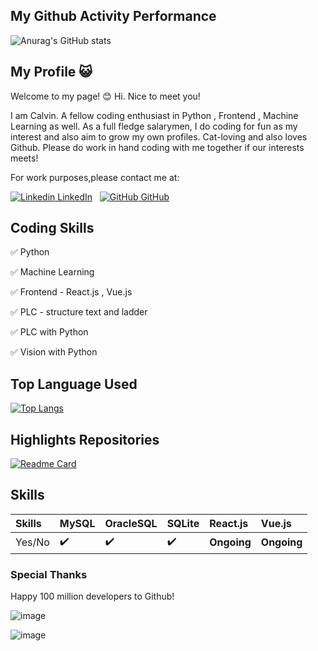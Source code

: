 ## My Github Activity Performance
![Anurag's GitHub stats](https://github-readme-stats.vercel.app/api?username=calvinlua&show_icons=true&theme=dracula&countprivate=true)

## My Profile :smiley_cat:

Welcome to my page! :blush:
Hi. Nice to meet you! 

I am Calvin. A fellow coding enthusiast in Python , Frontend , Machine Learning as well. 
As a full fledge salarymen, I do coding for fun as my interest and also aim to grow my own profiles. 
Cat-loving and also loves Github. Please do work in hand coding with me together if our interests meets!

For work purposes,please contact me at:

[![Linkedin](https://i.stack.imgur.com/gVE0j.png) LinkedIn](https://www.linkedin.com/in/kelvin-luawenzheng)
&nbsp;
[![GitHub](https://i.stack.imgur.com/tskMh.png) GitHub](https://github.com/calvinlua/)

## Coding Skills 
:white_check_mark: Python

:white_check_mark: Machine Learning

:white_check_mark: Frontend - React.js , Vue.js

:white_check_mark: PLC - structure text and ladder

:white_check_mark: PLC with Python 

:white_check_mark: Vision with Python 

## Top Language Used

[![Top Langs](https://github-readme-stats.vercel.app/api/top-langs/?username=calvinlua&langs_count=9)](https://github.com/anuraghazra/github-readme-stats)

## Highlights Repositories

[![Readme Card](https://github-readme-stats.vercel.app/api/pin/?username=calvinlua&repo=Reinforment-Learning-Javascript)](https://github.com/calvinlua/Reinforment-Learning-Javascript)


## Skills
Skills | MySQL | OracleSQL | SQLite | React.js | Vue.js
:------------ | :-------------| :-------------| :-------------| :-------------| :-------------
 Yes/No | :heavy_check_mark: | :heavy_check_mark: | :heavy_check_mark: | <b>Ongoing</b> | <b>Ongoing</b>
 
### Special Thanks

Happy 100 million developers to Github!

![image](https://user-images.githubusercontent.com/86276701/216210930-4edb16ff-a5ba-4d9d-909a-623f124500b9.png)

![image](https://user-images.githubusercontent.com/86276701/216211170-67056587-c776-4e60-bfd9-565956cfb6ab.png)
